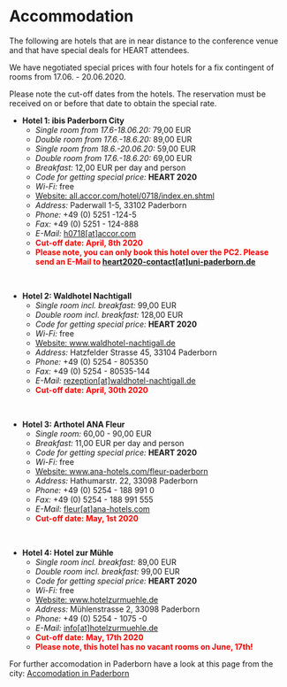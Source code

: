# Accommodation

The following are hotels that are in near distance to the conference venue and that have special deals for HEART attendees.

We have negotiated special prices with four hotels for a fix contingent of rooms from 17.06. - 20.06.2020.

Please note the cut-off dates from the hotels. The reservation must be received on or before that date to obtain the special rate.

* **Hotel 1: ibis Paderborn City**
	* *Single room from 17.6-18.06.20:* 79,00 EUR
	* *Double room from 17.6.-18.6.20:* 89,00 EUR
	* *Single room from 18.6.-20.06.20:* 59,00 EUR
	* *Double room from 17.6.-18.6.20:* 69,00 EUR
	* *Breakfast:* 12,00 EUR per day and person
	* *Code for getting special price:* **HEART 2020**
	* *Wi-Fi:* free
	* <a href=https://all.accor.com/hotel/0718/index.en.shtml>Website: all.accor.com/hotel/0718/index.en.shtml</a>
	* *Address:* Paderwall 1-5, 33102 Paderborn
	* *Phone:* +49 (0) 5251 -124-5
	* *Fax:* +49 (0) 5251 - 124-888
	* *E-Mail:* <a href="javascript:location='mailto:\u0068\u0030\u0037\u0031\u0038\u0040\u0061\u0063\u0063\u006f\u0072\u002e\u0063\u006f\u006d';void 0">h0718[at]accor.com</a>
	* <span style="color: red;">**Cut-off date: April, 8th 2020**</span>
	* <span style="color: red;"> **Please note, you can only book this hotel over the PC2. Please send an E-Mail to <a href="javascript:location='mailto:\u0068\u0065\u0061\u0072\u0074\u0032\u0030\u0032\u0030\u002d\u0063\u006f\u006e\u0074\u0061\u0063\u0074\u0040\u0075\u006e\u0069\u002d\u0070\u0061\u0064\u0065\u0072\u0062\u006f\u0072\u006e\u002e\u0064\u0065';void 0">heart2020-contact[at]uni-paderborn.de</a>** </span>

<br>

* **Hotel 2: Waldhotel Nachtigall**
	* *Single room incl. breakfast:* 99,00 EUR
	* *Double room incl. breakfast:* 128,00 EUR
	* *Code for getting special price:* **HEART 2020**
	* *Wi-Fi:* free
	* <a href=https://www.waldhotel-nachtigall.de/>Website: www.waldhotel-nachtigall.de</a>
	* *Address:* Hatzfelder Strasse 45, 33104 Paderborn
	* *Phone:* +49 (0) 5254 - 805350
	* *Fax:* +49 (0) 5254 - 80535-144
	* *E-Mail:* <a href="javascript:location='mailto:\u0072\u0065\u007a\u0065\u0070\u0074\u0069\u006f\u006e\u0040\u0077\u0061\u006c\u0064\u0068\u006f\u0074\u0065\u006c\u002d\u006e\u0061\u0063\u0068\u0074\u0069\u0067\u0061\u006c\u006c\u002e\u0064\u0065';void 0">rezeption[at]waldhotel-nachtigall.de</a>
	* <span style="color: red;">**Cut-off date: April, 30th 2020**</span>

<br>

* **Hotel 3: Arthotel ANA Fleur**
	* *Single room:* 60,00 - 90,00 EUR
	* *Breakfast:* 11,00 EUR per day and person
	* *Code for getting special price:* **HEART 2020**
	* *Wi-Fi:* free
	* <a href=https://ana-hotels.com/fleur-paderborn/>Website: www.ana-hotels.com/fleur-paderborn </a>
	* *Address:* Hathumarstr. 22, 33098  Paderborn
	* *Phone:* +49 (0) 5254 - 188 991 0
	* *Fax:* +49 (0) 5254 - 188 991 555
	* *E-Mail:* <a href="javascript:location='mailto:\u0066\u006c\u0065\u0075\u0072\u0040\u0061\u006e\u0061\u002d\u0068\u006f\u0074\u0065\u006c\u0073\u002e\u0063\u006f\u006d';void 0">fleur[at]ana-hotels.com</a>
	* <span  style="color: red;">**Cut-off date: May, 1st 2020**</span>

<br>

* **Hotel 4: Hotel zur Mühle**
	* *Single room incl. breakfast:* 89,00 EUR
	* *Double room incl. breakfast:* 99,00 EUR
	* *Code for getting special price:* **HEART 2020**
	* *Wi-Fi:* free
	* <a href=https://www.hotelzurmuehle.de/>Website: www.hotelzurmuehle.de</a>
	* *Address:* Mühlenstrasse 2, 33098 Paderborn
	* *Phone:* +49 (0) 5254 - 1075 -0
	* *E-Mail:* <a href="javascript:location='mailto:\u0069\u006e\u0066\u006f\u0040\u0068\u006f\u0074\u0065\u006c\u007a\u0075\u0072\u006d\u0075\u0065\u0068\u006c\u0065\u002e\u0064\u0065';void 0">info[at]hotelzurmuehle.de</a>
	* <span style="color: red;">**Cut-off date: May, 17th 2020**</span>
	* <span style="color: red;">**Please note, this hotel has no vacant rooms on June, 17th!**</span>

For further accomodation in Paderborn have a look at this page from the city: <a href="https://www.paderborn.de/microsite/welcome/tourism-culture/tourism-accomodation.php">Accomodation in Paderborn</a>
